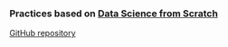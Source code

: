 ### Practices based on [Data Science from Scratch](http://www.books.com.tw/products/0010733378)   

[GitHub repository](https://github.com/joelgrus/data-science-from-scratch)  


